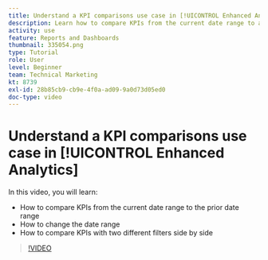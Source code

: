 ```yaml
---
title: Understand a KPI comparisons use case in [!UICONTROL Enhanced Analytics]
description: Learn how to compare KPIs from the current date range to a prior date range, and how to compare KPIs with two different filters.
activity: use
feature: Reports and Dashboards
thumbnail: 335054.png
type: Tutorial
role: User
level: Beginner
team: Technical Marketing
kt: 8739
exl-id: 28b85cb9-cb9e-4f0a-ad09-9a0d73d05ed0
doc-type: video
---
```

# Understand a KPI comparisons use case in [!UICONTROL Enhanced Analytics]

In this video, you will learn:

* How to compare KPIs from the current date range to the prior date range
* How to change the date range
* How to compare KPIs with two different filters side by side

>[!VIDEO](https://video.tv.adobe.com/v/335054/?quality=12&learn=on)

